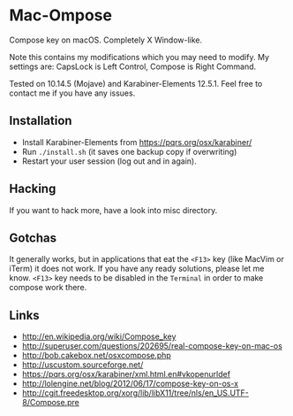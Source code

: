 Mac-Ompose
==========

Compose key on macOS. Completely X Window-like.

Note this contains my modifications which you may need to modify.
My settings are: CapsLock is Left Control, Compose is Right Command.

Tested on 10.14.5 (Mojave) and Karabiner-Elements 12.5.1.
Feel free to contact me if you have any issues.

Installation
------------

  * Install Karabiner-Elements from https://pqrs.org/osx/karabiner/
  * Run `./install.sh` (it saves one backup copy if overwriting)
  * Restart your user session (log out and in again).

Hacking
-------

If you want to hack more, have a look into misc directory.

Gotchas
-------

It generally works, but in applications that eat the `<F13>` key
(like MacVim or iTerm) it does not work. If you have any ready
solutions, please let me know. `<F13>` key needs to be disabled
in the `Terminal` in order to make compose work there.

Links
-----

 - http://en.wikipedia.org/wiki/Compose_key
 - http://superuser.com/questions/202695/real-compose-key-on-mac-os
 - http://bob.cakebox.net/osxcompose.php
 - http://uscustom.sourceforge.net/
 - https://pqrs.org/osx/karabiner/xml.html.en#vkopenurldef
 - http://lolengine.net/blog/2012/06/17/compose-key-on-os-x
 - http://cgit.freedesktop.org/xorg/lib/libX11/tree/nls/en_US.UTF-8/Compose.pre
